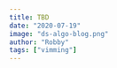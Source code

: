 ```yaml
---
title: TBD
date: "2020-07-19"
image: "ds-algo-blog.png"
author: "Robby"
tags: ["vimming"]
---
```


<!-- ## Benefits of Theoretical Analysis -->
<!---->
<!-- - Can evaluate the speed of an algorithm <font color=Red>independently</font> of the hardware & software environment -->
<!---->
<!-- - Able to use a <font color=Red>pseudocode</font> desricption of an algorithm instead of an implementation -->
<!---->
<!-- - Characterize the <font color=Red>running time</font> as a function of the <font color=Red>input size, $n$</font> -->
<!---->
<!-- - Takes into account <font color=Red>all</font> possible inputs -->
<!---->
<!-- ## What is Pseudocode? -->
<!---->
<!-- - <font color=Red>High-level</font> description of an algorithm -->
<!---->
<!-- - <font color=Red>Preferred</font> notation for describing algorithms -->
<!---->
<!-- - Designed for <font color=Red>human</font> understanding -->
<!---->
<!-- - <font color=Red>Suppresses</font> unimportant details -->
<!---->
<!-- - <font color=Red>Hides</font> program design issues -->
<!---->
<!-- ## Common Pseudocode Notation -->
<!---->
<!-- - Function/Method Declaration<br> -->
<!--   &emsp; <font color=SlateGray>**Algorithm** _method(Argument one, Argument two, ...)_</font><br> -->
<!--   &emsp; <font color=SlateGray>**Input**</font> - indicates the input to the algorithm<br> -->
<!--   &emsp; <font color=SlateGray>**Output**</font> - indicates the output of the algorithm -->
<!---->
<!-- - Method Call<br> -->
<!--   &emsp; <font color=DarkKhaki>_var.method(Argument one, Argument two, ...)_</font> -->
<!---->
<!-- - Return Value<br> -->
<!--   &emsp; <font color=MediumPurple>**return** _expression_</font> -->
<!---->
<!-- - Control Flow -->
<!---->
<!--   - <font color=SteelBlue>**if** _..._ **then** _..._ **else** _..._</font> - indicates a decision the algorithm must make, i.e., if a condition is true then do something if the condition is false then do something else -->
<!---->
<!--   - <font color=SteelBlue>**while** _..._ **do** _..._</font> - indicates a top tested loop, i.e., first evaluate the condition and if the condition evaluates to false, then the looping ends. If the condition evaluates to true, then do one iteration of the loop, then repeat the loop while the condition is true. -->
<!---->
<!--   - <font color=SteelBlue>**for** _..._ **do** _..._</font> - indicates a loop where we already know how many times the loop will be executed -->
<!---->
<!--   - <font color=SteelBlue>**repeat** _..._ **until** _..._</font> - indicates a bottom tested loop, i.e., do one iteration of the loop then evaluate the condition. If the condition evaluates to false, then repeat. If the condition evaluates to true, the looping ends. -->
<!---->
<!-- - Expressions<br> -->
<!--   &emsp; $\leftarrow$ Assignment<br> -->
<!--   &emsp; &emsp; (like $=$ in Python) -->
<!---->
<!-- &emsp; &emsp; $=$ Equality testing<br> -->
<!-- &emsp; &emsp; &emsp; (like $==$ in Python) -->
<!---->
<!-- &emsp; &emsp; $n^2$ Exponentiation<br> -->
<!-- &emsp; &emsp; &emsp; (like $n**2$ in Python) -->
<!---->
<!-- &emsp; &emsp; $\geq$ greater than or equal to<br> -->
<!-- &emsp; &emsp; &emsp; (like $>=$ in Python) -->
<!---->
<!-- &emsp; &emsp; $\leq$ less than or equal to<br> -->
<!-- &emsp; &emsp; &emsp; (like $<=$ in Python) -->
<!---->
<!-- _Note (1)_: Other mathematical formatting can appear and the corresponding Python operations can be found in the official documentation. -->
<!---->
<!-- ## Pseudocode Examples -->
<!---->
<!-- ### Ex. 1) Find the maximum element in a list -->
<!---->
<!-- <font color=SlateGray>**Algorithm** _findMax(A)_<br> -->
<!-- &emsp; **Input** list _A_ of _n_ integers<br> -->
<!-- &emsp; **Output** the maximum element of _A_</font> -->
<!---->
<!-- &emsp; <font color=CadetBlue>_currentMax_ $\leftarrow$ _A[0]_</font><br> -->
<!-- &emsp; <font color=SteelBlue>**for** _currentValue_ $\leftarrow$ _nextElementInA (starting from the 1st element in A)_ **to** _EndOfA_ **do**</font><br> -->
<!-- &emsp; &emsp; <font color=SteelBlue>**if** _currentValue > currentMax_ **then**</font><br> -->
<!-- &emsp; &emsp; &emsp; <font color=CadetBlue>_currentMax_ $\leftarrow$ _currentValue_</font><br> -->
<!-- &emsp; <font color=MediumPurple>**return** _currentMax_</font> -->
<!---->
<!-- ### Ex. 2) Find the minimum element in a list -->
<!---->
<!-- <font color=SlateGray>**Algorithm** _findMin(A)_<br> -->
<!-- &emsp; **Input** list _A_ of _n_ integers<br> -->
<!-- &emsp; **Output** the minimum element of _A_</font> -->
<!---->
<!-- &emsp; <font color=CadetBlue>_currentMin_ $\leftarrow$ _A[0]_</font><br> -->
<!-- &emsp; <font color=SteelBlue>**for** _currentValue_ $\leftarrow$ _nextElementInA (starting from the 1st element in A)_ **to** _EndOfA_ **do**</font><br> -->
<!-- &emsp; &emsp; <font color=SteelBlue>**if** _currentValue < currentMin_ **then**</font><br> -->
<!-- &emsp; &emsp; &emsp; <font color=CadetBlue>_currentMin_ $\leftarrow$ _currentValue_</font><br> -->
<!-- &emsp; <font color=MediumPurple>**return** _currentMin_</font> -->
<!---->
<!-- ### Ex. 3) Sum all of the elements in a list -->
<!---->
<!-- <font color=SlateGray>**Algorithm** _calculateSum(A)_<br> -->
<!-- &emsp; **Input** list _A_ of _n_ integers<br> -->
<!-- &emsp; **Output** sum of all the elements of _A_</font> -->
<!---->
<!-- &emsp; <font color=CadetBlue>_currentSum_ $\leftarrow$ _0_</font><br> -->
<!-- &emsp; <font color=SteelBlue>**for** _valueToBeAdded_ $\leftarrow$ _nextElementInA (starting from the 1st element in A)_ **to** _EndOfA_ **do**</font><br> -->
<!-- &emsp; &emsp; <font color=CadetBlue>_currentSum_ $\leftarrow$ _currentSum + valueToBeAdded_</font><br> -->
<!-- &emsp; <font color=MediumPurple>**return** _currentSum_</font> -->
<!---->
<!-- ### Ex. 4) Multiply all of the elements in a list -->
<!---->
<!-- <font color=SlateGray>**Algorithm** _calculateProduct(A)_<br> -->
<!-- &emsp; **Input** list _A_ of _n_ integers<br> -->
<!-- &emsp; **Output** multiplication of all the elements of _A_</font> -->
<!---->
<!-- &emsp; <font color=CadetBlue>_currentProduct_ $\leftarrow$ _1_</font><br> -->
<!-- &emsp; <font color=SteelBlue>**for** _multiplier_ $\leftarrow$ _nextElementInA (starting from the 1st element in A)_ **to** _EndOfA_ **do**</font><br> -->
<!-- &emsp; &emsp; <font color=CadetBlue>_currentProduct_ $\leftarrow$ _currentProduct _ multiplier*</font><br> -->
<!-- &emsp; <font color=MediumPurple>**return** *currentProduct\*</font> -->
<!---->
<!-- _Note (2)_: Since the purpose of these examples is to familiarize us with writing pseudocode, the suggested implementations are not optimized. -->
